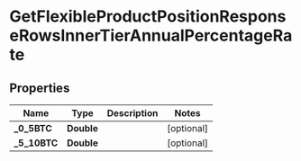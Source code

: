 

# GetFlexibleProductPositionResponseRowsInnerTierAnnualPercentageRate


## Properties

| Name | Type | Description | Notes |
|------------ | ------------- | ------------- | -------------|
|**_0_5BTC** | **Double** |  |  [optional] |
|**_5_10BTC** | **Double** |  |  [optional] |



